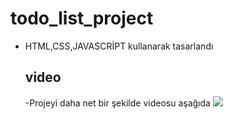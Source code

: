 # todo_list_project
- HTML,CSS,JAVASCRİPT kullanarak tasarlandı

  ## video
  -Projeyi  daha net bir şekilde videosu aşağıda
  <img src="screen.mp4" >
